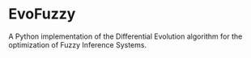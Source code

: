 # EvoFuzzy
A Python implementation of the Differential Evolution algorithm for the optimization of Fuzzy Inference Systems.
